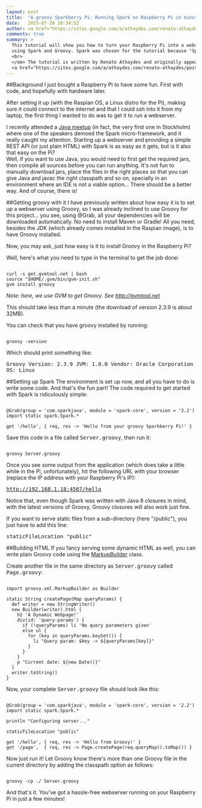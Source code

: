```yaml
---
layout: post
title:  "A groovy Sparkberry Pi: Running Spark on Raspberry Pi in minutes (with groovy)"
date:   2015-07-20 10:34:52
author: <a href="https://sites.google.com/a/athaydes.com/renato-athaydes/" target="_blank">Renato Athaydes</a>
comments: true
summary: > 
  This tutorial will show you how to turn your Raspberry Pi into a webserver in a matter of minutes, 
  using Spark and Groovy. Spark was chosen for the tutorial because "Spark is as easy as it gets".
  <br>
  </em> The tutorial is written by Renato Athaydes and originally appeared on his 
  <a href="https://sites.google.com/a/athaydes.com/renato-athaydes/posts/agroovywebserverrunningonraspberrypiinminutes" target="_blank">google site</a>.
---
```


##Background
I just bought a Raspberry Pi to have some fun. First with code, and hopefully with hardware later.

After setting it up (with the Raspian OS, a Linux distro for the Pi), making sure it could connect to the internet and that I could ssh into it from my laptop, the first thing I wanted to do was to get it to run a webserver.

I recently attended a <a href="http://www.meetup.com/Stockholm-Java-User-Group/events/218888072/" target="_blank">Java meetup</a> (in fact, the very first one in Stockholm) where one of the speakers demoed the Spark micro-framework, and it really caught my attention. Starting up a webserver and providing a simple REST API (or just plain HTML) with Spark is as easy as it gets, but is it also that easy on the Pi? <br>
Well, if you want to use Java, you would need to first get the required jars, then compile all sources before you can run anything. It's not fun to manually download jars, place the files in the right places so that you can give Java and javac the right classpath and so on, specially in an environment where an IDE is not a viable option... There should be a better way. And of course, there is!

##Getting groovy with it
I have previously written about how easy it is to set up a webserver using Groovy, so I was already inclined to use Groovy for this project... you see, using @Grab, all your dependencies will be downloaded automatically. No need to install Maven or Gradle! All you need, besides the JDK (which already comes installed in the Raspian image), is to have Groovy installed.

Now, you may ask, just how easy is it to install Groovy in the Raspberry Pi?

Well, here's what you need to type in the terminal to get the job done:

<pre><code class="language-bash">
curl -s get.gvmtool.net | bash
source "$HOME/.gvm/bin/gvm-init.sh"
gvm install groovy
</code></pre>

<em>Note: here, we use GVM to get Groovy. See <a href="http://gvmtool.net" target="_blank">http://gvmtool.net</a></em>

This should take less than a minute (the download of version 2.3.9 is about 32MB).

You can check that you have groovy installed by running:

<pre><code class="language-bash">
groovy -version
</code></pre>

Which should print something like:

<samp>Groovy Version: 2.3.9 JVM: 1.8.0 Vendor: Oracle Corporation OS: Linux</samp>

##Setting up Spark
The environment is set up now, and all you have to do is write some code. And that's the fun part! The code required to get started with Spark is ridiculously simple:

<pre><code class="language-java">
@Grab(group = 'com.sparkjava', module = 'spark-core', version = '2.2')
import static spark.Spark.*

get '/hello', { req, res -> 'Hello from your groovy Sparkberry Pi!' }
</code></pre>

Save this code in a file called <samp>Server.groovy</samp>, then run it:

<pre><code class="language-bash">
groovy Server.groovy
</code></pre>

Once you see some output from the application (which does take a little while in the Pi, unfortunately), hit the following URL with your browser (replace the IP address with your Raspberry Pi's IP):

<samp>http://192.168.1.18:4567/hello</samp>

Notice that, even though Spark was written with Java 8 closures in mind, with the latest versions of Groovy, Groovy closures will also work just fine. 

If you want to serve static files from a sub-directory (here "/public"), you just have to add this line:

<samp>staticFileLocation "public"</samp>

##Building HTML
If you fancy serving some dynamic HTML as well, you can write plain Groovy code using the <a href="http://groovy.codehaus.org/api/groovy/xml/MarkupBuilder.html" target="_blank">MarkupBuilder</a> class.

Create another file in the same directory as <samp>Server.groovy</samp> called <samp>Page.groovy</samp>:

<pre><code class="language-java">
import groovy.xml.MarkupBuilder as Builder

static String createPage(Map queryParams) {
  def writer = new StringWriter()
  new Builder(writer).html {
    h2 'A Dynamic Webpage!'
    div(id: 'query-params') {
      if (!queryParams) li 'No query parameters given'
      else ul {
        for (key in queryParams.keySet()) {
          li "Query param: $key -> ${queryParams[key]}"
        }
      }
    }
    p "Current date: ${new Date()}"
  }
  writer.toString()
}
</code></pre>

Now, your complete <samp>Server.groovy</samp> file should look like this:

<pre><code class="language-java">
@Grab(group = 'com.sparkjava', module = 'spark-core', version = '2.2')
import static spark.Spark.*

println "Configuring server..."

staticFileLocation "public"

get '/hello', { req, res -> 'Hello from Groovy!' }
get '/page',  { req, res -> Page.createPage(req.queryMap().toMap()) }
</code></pre>

Now just run it! Let Groovy know there's more than one Groovy file in the current directory by adding the classpath option as follows:

<pre><code class="language-bash">
groovy -cp ./ Server.groovy
</code></pre>

And that's it. You've got a hassle-free webserver running on your Raspberry Pi in just a few minutes!